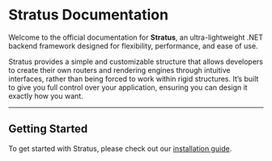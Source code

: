 ﻿# Stratus Documentation

Welcome to the official documentation for **Stratus**, an ultra-lightweight .NET backend framework designed for flexibility, performance, and ease of use.

Stratus provides a simple and customizable structure that allows developers to create their own routers and rendering engines through intuitive interfaces, rather than being forced to work within rigid structures. It’s built to give you full control over your application, ensuring you can design it exactly how you want.

---

## Getting Started

To get started with Stratus, please check out our [installation guide](/docs/installation).
